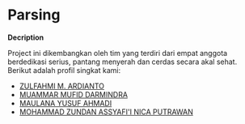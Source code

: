 # Parsing

**Decription**

Project ini dikembangkan oleh tim yang terdiri dari empat anggota berdedikasi serius, pantang menyerah dan cerdas secara akal sehat. Berikut adalah profil singkat kami:

- [ZULFAHMI M. ARDIANTO](https://github.com/7z1x/)
- [MUAMMAR MUFID DARMINDRA](https://github.com/faprikaa)
- [MAULANA YUSUF AHMADI](https://github.com/MaulanaYusufAhmadi)
- [MOHAMMAD ZUNDAN ASSYAFI'I NICA PUTRAWAN]( )
